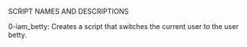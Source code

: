 SCRIPT NAMES AND DESCRIPTIONS

0-iam_betty: Creates a script that switches the current user to the user betty.
